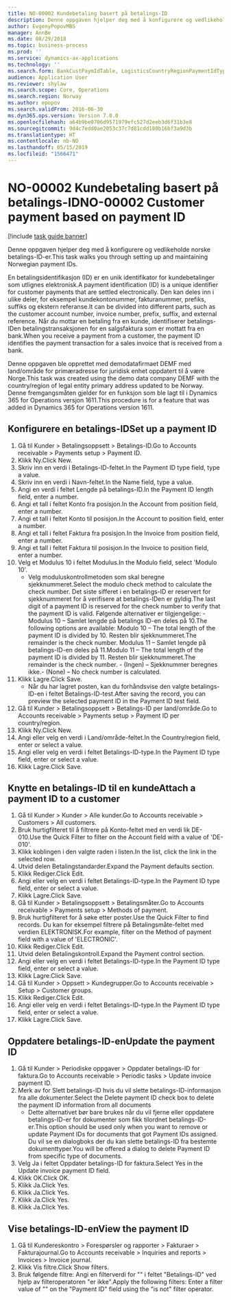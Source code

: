 ```yaml
---
title: NO-00002 Kundebetaling basert på betalings-ID
description: Denne oppgaven hjelper deg med å konfigurere og vedlikeholde norske betalings-ID-er.
author: EvgenyPopovMBS
manager: AnnBe
ms.date: 08/29/2018
ms.topic: business-process
ms.prod: ''
ms.service: dynamics-ax-applications
ms.technology: ''
ms.search.form: BankCustPaymIdTable, LogisticsCountryRegionPaymentIdType_NO, CustTable, CustPaymMode, CustGroup,  CustInvoiceJournal
audience: Application User
ms.reviewer: shylaw
ms.search.scope: Core, Operations
ms.search.region: Norway
ms.author: epopov
ms.search.validFrom: 2016-06-30
ms.dyn365.ops.version: Version 7.0.0
ms.openlocfilehash: a64b9be0706d9571979efc527d2eeb3d6f31b3e8
ms.sourcegitcommit: 9d4c7edd0ae2053c37c7d81cdd180b16bf3a9d3b
ms.translationtype: HT
ms.contentlocale: nb-NO
ms.lasthandoff: 05/15/2019
ms.locfileid: "1566471"
---
```

# <a name="no-00002-customer-payment-based-on-payment-id"></a><span data-ttu-id="75fca-103">NO-00002 Kundebetaling basert på betalings-ID</span><span class="sxs-lookup"><span data-stu-id="75fca-103">NO-00002 Customer payment based on payment ID</span></span>

[!include [task guide banner](../../includes/task-guide-banner.md)]

<span data-ttu-id="75fca-104">Denne oppgaven hjelper deg med å konfigurere og vedlikeholde norske betalings-ID-er.</span><span class="sxs-lookup"><span data-stu-id="75fca-104">This task walks you through setting up and maintaining Norwegian payment IDs.</span></span> 

<span data-ttu-id="75fca-105">En betalingsidentifikasjon (ID) er en unik identifikator for kundebetalinger som utlignes elektronisk.</span><span class="sxs-lookup"><span data-stu-id="75fca-105">A payment identification (ID) is a unique identifier for customer payments that are settled electronically.</span></span> <span data-ttu-id="75fca-106">Den kan deles inn i ulike deler, for eksempel kundekontonummer, fakturanummer, prefiks, suffiks og ekstern referanse.</span><span class="sxs-lookup"><span data-stu-id="75fca-106">It can be divided into different parts, such as the customer account number, invoice number, prefix, suffix, and external reference.</span></span> <span data-ttu-id="75fca-107">Når du mottar en betaling fra en kunde, identifiserer betalings-IDen betalingstransaksjonen for en salgsfaktura som er mottatt fra en bank.</span><span class="sxs-lookup"><span data-stu-id="75fca-107">When you receive a payment from a customer, the payment ID identifies the payment transaction for a sales invoice that is received from a bank.</span></span>

<span data-ttu-id="75fca-108">Denne oppgaven ble opprettet med demodatafirmaet DEMF med land/område for primæradresse for juridisk enhet oppdatert til å være Norge.</span><span class="sxs-lookup"><span data-stu-id="75fca-108">This task was created using the demo data company DEMF with the country/region of legal entity primary address updated to be Norway.</span></span> <span data-ttu-id="75fca-109">Denne fremgangsmåten gjelder for en funksjon som ble lagt til i Dynamics 365 for Operations versjon 1611.</span><span class="sxs-lookup"><span data-stu-id="75fca-109">This procedure is for a feature that was added in Dynamics 365 for Operations version 1611.</span></span>


## <a name="set-up-a-payment-id"></a><span data-ttu-id="75fca-110">Konfigurere en betalings-ID</span><span class="sxs-lookup"><span data-stu-id="75fca-110">Set up a payment ID</span></span>
1. <span data-ttu-id="75fca-111">Gå til Kunder > Betalingsoppsett > Betalings-ID.</span><span class="sxs-lookup"><span data-stu-id="75fca-111">Go to Accounts receivable > Payments setup > Payment ID.</span></span>
2. <span data-ttu-id="75fca-112">Klikk Ny.</span><span class="sxs-lookup"><span data-stu-id="75fca-112">Click New.</span></span>
3. <span data-ttu-id="75fca-113">Skriv inn en verdi i Betalings-ID-feltet.</span><span class="sxs-lookup"><span data-stu-id="75fca-113">In the Payment ID type field, type a value.</span></span>
4. <span data-ttu-id="75fca-114">Skriv inn en verdi i Navn-feltet.</span><span class="sxs-lookup"><span data-stu-id="75fca-114">In the Name field, type a value.</span></span>
5. <span data-ttu-id="75fca-115">Angi en verdi i feltet Lengde på betalings-ID.</span><span class="sxs-lookup"><span data-stu-id="75fca-115">In the Payment ID length field, enter a number.</span></span>
6. <span data-ttu-id="75fca-116">Angi et tall i feltet Konto fra posisjon.</span><span class="sxs-lookup"><span data-stu-id="75fca-116">In the Account from position field, enter a number.</span></span>
7. <span data-ttu-id="75fca-117">Angi et tall i feltet Konto til posisjon.</span><span class="sxs-lookup"><span data-stu-id="75fca-117">In the Account to position field, enter a number.</span></span>
8. <span data-ttu-id="75fca-118">Angi et tall i feltet Faktura fra posisjon.</span><span class="sxs-lookup"><span data-stu-id="75fca-118">In the Invoice from position field, enter a number.</span></span>
9. <span data-ttu-id="75fca-119">Angi et tall i feltet Faktura til posisjon.</span><span class="sxs-lookup"><span data-stu-id="75fca-119">In the Invoice to position field, enter a number.</span></span>
10. <span data-ttu-id="75fca-120">Velg et Modulus 10 i feltet Modulus.</span><span class="sxs-lookup"><span data-stu-id="75fca-120">In the Modulo field, select 'Modulo 10'.</span></span>
    * <span data-ttu-id="75fca-121">Velg moduluskontrollmetoden som skal beregne sjekknummeret.</span><span class="sxs-lookup"><span data-stu-id="75fca-121">Select the modulo check method to calculate the check number.</span></span> <span data-ttu-id="75fca-122">Det siste sifferet i en betalings-ID er reservert for sjekknummeret for å verifisere at betalings-IDen er gyldig.</span><span class="sxs-lookup"><span data-stu-id="75fca-122">The last digit of a payment ID is reserved for the check number to verify that the payment ID is valid.</span></span> <span data-ttu-id="75fca-123">Følgende alternativer er tilgjengelige: - Modulus 10 – Samlet lengde på betalings ID-en deles på 10.</span><span class="sxs-lookup"><span data-stu-id="75fca-123">The following options are available:     Modulo 10 – The total length of the payment ID is divided by 10.</span></span> <span data-ttu-id="75fca-124">Resten blir sjekknummeret.</span><span class="sxs-lookup"><span data-stu-id="75fca-124">The remainder is the check number.</span></span>   <span data-ttu-id="75fca-125">Modulus 11 – Samlet lengde på betalings-ID-en deles på 11.</span><span class="sxs-lookup"><span data-stu-id="75fca-125">Modulo 11 – The total length of the payment ID is divided by 11.</span></span> <span data-ttu-id="75fca-126">Resten blir sjekknummeret.</span><span class="sxs-lookup"><span data-stu-id="75fca-126">The remainder is the check number.</span></span>   <span data-ttu-id="75fca-127">- (Ingen) – Sjekknummer beregnes ikke.</span><span class="sxs-lookup"><span data-stu-id="75fca-127">- (None) – No check number is calculated.</span></span>  
11. <span data-ttu-id="75fca-128">Klikk Lagre.</span><span class="sxs-lookup"><span data-stu-id="75fca-128">Click Save.</span></span>
    * <span data-ttu-id="75fca-129">Når du har lagret posten, kan du forhåndsvise den valgte betalings-ID-en i feltet Betalings-ID-test.</span><span class="sxs-lookup"><span data-stu-id="75fca-129">After saving the record, you can preview the selected payment ID in the Payment ID test field.</span></span>  
12. <span data-ttu-id="75fca-130">Gå til Kunder > Betalingsoppsett > Betalings-ID per land/område.</span><span class="sxs-lookup"><span data-stu-id="75fca-130">Go to Accounts receivable > Payments setup > Payment ID per country/region.</span></span>
13. <span data-ttu-id="75fca-131">Klikk Ny.</span><span class="sxs-lookup"><span data-stu-id="75fca-131">Click New.</span></span>
14. <span data-ttu-id="75fca-132">Angi eller velg en verdi i Land/område-feltet.</span><span class="sxs-lookup"><span data-stu-id="75fca-132">In the Country/region field, enter or select a value.</span></span>
15. <span data-ttu-id="75fca-133">Angi eller velg en verdi i feltet Betalings-ID-type.</span><span class="sxs-lookup"><span data-stu-id="75fca-133">In the Payment ID type field, enter or select a value.</span></span>
16. <span data-ttu-id="75fca-134">Klikk Lagre.</span><span class="sxs-lookup"><span data-stu-id="75fca-134">Click Save.</span></span>

## <a name="attach-a-payment-id-to-a-customer"></a><span data-ttu-id="75fca-135">Knytte en betalings-ID til en kunde</span><span class="sxs-lookup"><span data-stu-id="75fca-135">Attach a payment ID to a customer</span></span>
1. <span data-ttu-id="75fca-136">Gå til Kunder > Kunder > Alle kunder.</span><span class="sxs-lookup"><span data-stu-id="75fca-136">Go to Accounts receivable > Customers > All customers.</span></span>
2. <span data-ttu-id="75fca-137">Bruk hurtigfilteret til å filtrere på Konto-feltet med en verdi lik DE-010.</span><span class="sxs-lookup"><span data-stu-id="75fca-137">Use the Quick Filter to filter on the Account field with a value of 'DE-010'.</span></span>
3. <span data-ttu-id="75fca-138">Klikk koblingen i den valgte raden i listen.</span><span class="sxs-lookup"><span data-stu-id="75fca-138">In the list, click the link in the selected row.</span></span>
4. <span data-ttu-id="75fca-139">Utvid delen Betalingstandarder.</span><span class="sxs-lookup"><span data-stu-id="75fca-139">Expand the Payment defaults section.</span></span>
5. <span data-ttu-id="75fca-140">Klikk Rediger.</span><span class="sxs-lookup"><span data-stu-id="75fca-140">Click Edit.</span></span>
6. <span data-ttu-id="75fca-141">Angi eller velg en verdi i feltet Betalings-ID-type.</span><span class="sxs-lookup"><span data-stu-id="75fca-141">In the Payment ID type field, enter or select a value.</span></span>
7. <span data-ttu-id="75fca-142">Klikk Lagre.</span><span class="sxs-lookup"><span data-stu-id="75fca-142">Click Save.</span></span>
8. <span data-ttu-id="75fca-143">Gå til Kunder > Betalingsoppsett > Betalingsmåter.</span><span class="sxs-lookup"><span data-stu-id="75fca-143">Go to Accounts receivable > Payments setup > Methods of payment.</span></span>
9. <span data-ttu-id="75fca-144">Bruk hurtigfilteret for å søke etter poster.</span><span class="sxs-lookup"><span data-stu-id="75fca-144">Use the Quick Filter to find records.</span></span> <span data-ttu-id="75fca-145">Du kan for eksempel filtrere på Betalingsmåte-feltet med verdien ELEKTRONISK.</span><span class="sxs-lookup"><span data-stu-id="75fca-145">For example, filter on the Method of payment field with a value of 'ELECTRONIC'.</span></span>
10. <span data-ttu-id="75fca-146">Klikk Rediger.</span><span class="sxs-lookup"><span data-stu-id="75fca-146">Click Edit.</span></span>
11. <span data-ttu-id="75fca-147">Utvid delen Betalingskontroll.</span><span class="sxs-lookup"><span data-stu-id="75fca-147">Expand the Payment control section.</span></span>
12. <span data-ttu-id="75fca-148">Angi eller velg en verdi i feltet Betalings-ID-type.</span><span class="sxs-lookup"><span data-stu-id="75fca-148">In the Payment ID type field, enter or select a value.</span></span>
13. <span data-ttu-id="75fca-149">Klikk Lagre.</span><span class="sxs-lookup"><span data-stu-id="75fca-149">Click Save.</span></span>
14. <span data-ttu-id="75fca-150">Gå til Kunder > Oppsett > Kundegrupper.</span><span class="sxs-lookup"><span data-stu-id="75fca-150">Go to Accounts receivable > Setup > Customer groups.</span></span>
15. <span data-ttu-id="75fca-151">Klikk Rediger.</span><span class="sxs-lookup"><span data-stu-id="75fca-151">Click Edit.</span></span>
16. <span data-ttu-id="75fca-152">Angi eller velg en verdi i feltet Betalings-ID-type.</span><span class="sxs-lookup"><span data-stu-id="75fca-152">In the Payment ID type field, enter or select a value.</span></span>
17. <span data-ttu-id="75fca-153">Klikk Lagre.</span><span class="sxs-lookup"><span data-stu-id="75fca-153">Click Save.</span></span>

## <a name="update-the-payment-id"></a><span data-ttu-id="75fca-154">Oppdatere betalings-ID-en</span><span class="sxs-lookup"><span data-stu-id="75fca-154">Update the payment ID</span></span>
1. <span data-ttu-id="75fca-155">Gå til Kunder > Periodiske oppgaver > Oppdater betalings-ID for faktura.</span><span class="sxs-lookup"><span data-stu-id="75fca-155">Go to Accounts receivable > Periodic tasks > Update invoice payment ID.</span></span>
2. <span data-ttu-id="75fca-156">Merk av for Slett betalings-ID hvis du vil slette betalings-ID-informasjon fra alle dokumenter.</span><span class="sxs-lookup"><span data-stu-id="75fca-156">Select the Delete payment ID check box to delete the payment ID information from all documents</span></span>
    * <span data-ttu-id="75fca-157">Dette alternativet bør bare brukes når du vil fjerne eller oppdatere betalings-ID-er for dokumenter som fikk tilordnet betalings-ID-er.</span><span class="sxs-lookup"><span data-stu-id="75fca-157">This option should be used only when you want to remove or update Payment IDs for documents that got Payment IDs assigned.</span></span> <span data-ttu-id="75fca-158">Du vil se en dialogboks der du kan slette betalings-ID fra bestemte dokumenttyper.</span><span class="sxs-lookup"><span data-stu-id="75fca-158">You will be offered a dialog to delete Payment ID from specific type of documents.</span></span>  
3. <span data-ttu-id="75fca-159">Velg Ja i feltet Oppdater betalings-ID for faktura.</span><span class="sxs-lookup"><span data-stu-id="75fca-159">Select Yes in the Update invoice payment ID field.</span></span>
4. <span data-ttu-id="75fca-160">Klikk OK.</span><span class="sxs-lookup"><span data-stu-id="75fca-160">Click OK.</span></span>
5. <span data-ttu-id="75fca-161">Klikk Ja.</span><span class="sxs-lookup"><span data-stu-id="75fca-161">Click Yes.</span></span>
6. <span data-ttu-id="75fca-162">Klikk Ja.</span><span class="sxs-lookup"><span data-stu-id="75fca-162">Click Yes.</span></span>
7. <span data-ttu-id="75fca-163">Klikk Ja.</span><span class="sxs-lookup"><span data-stu-id="75fca-163">Click Yes.</span></span>
8. <span data-ttu-id="75fca-164">Klikk Ja.</span><span class="sxs-lookup"><span data-stu-id="75fca-164">Click Yes.</span></span>

## <a name="view-the-payment-id"></a><span data-ttu-id="75fca-165">Vise betalings-ID-en</span><span class="sxs-lookup"><span data-stu-id="75fca-165">View the payment ID</span></span>
1. <span data-ttu-id="75fca-166">Gå til Kundereskontro > Forespørsler og rapporter > Fakturaer > Fakturajournal.</span><span class="sxs-lookup"><span data-stu-id="75fca-166">Go to Accounts receivable > Inquiries and reports > Invoices > Invoice journal.</span></span>
2. <span data-ttu-id="75fca-167">Klikk Vis filtre.</span><span class="sxs-lookup"><span data-stu-id="75fca-167">Click Show filters.</span></span>
3. <span data-ttu-id="75fca-168">Bruk følgende filtre: Angi en filterverdi for "" i feltet "Betalings-ID" ved hjelp av filteroperatoren "er ikke".</span><span class="sxs-lookup"><span data-stu-id="75fca-168">Apply the following filters: Enter a filter value of "" on the "Payment ID" field using the "is not" filter operator.</span></span>

